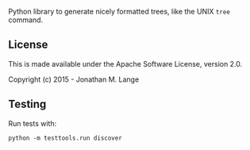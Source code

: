 Python library to generate nicely formatted trees, like the UNIX `tree`
command.

## License

This is made available under the Apache Software License, version 2.0.

Copyright (c) 2015 - Jonathan M. Lange

## Testing

Run tests with:

```
python -m testtools.run discover
```

